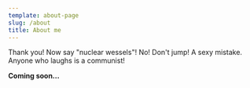 ```yaml
---
template: about-page
slug: /about
title: About me
---
```

Thank you! Now say "nuclear wessels"! No! Don't jump! A sexy mistake. Anyone who laughs is a communist!

**Coming soon...**
